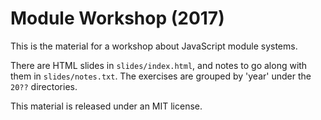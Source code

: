 # Module Workshop (2017)

This is the material for a workshop about JavaScript module systems.

There are HTML slides in `slides/index.html`, and notes to go along
with them in `slides/notes.txt`. The exercises are grouped by 'year'
under the `20??` directories.

This material is released under an MIT license.
